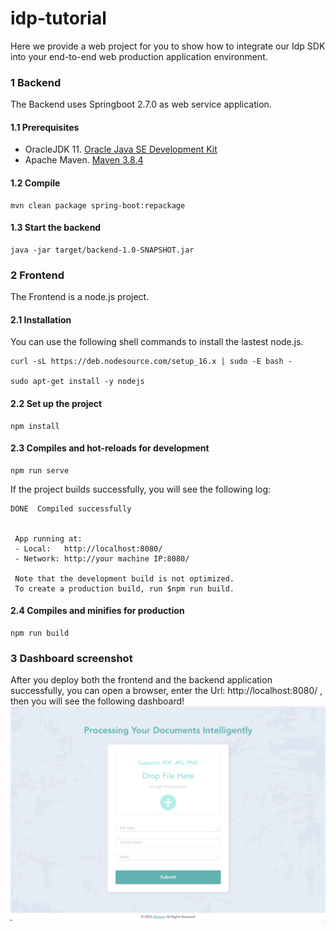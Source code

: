 # idp-tutorial
Here we provide a web project for you to show how to integrate our Idp SDK into your end-to-end web production application environment.
### 1 Backend
The Backend uses Springboot 2.7.0 as web service application.
#### 1.1  Prerequisites
* OracleJDK 11. [Oracle Java SE Development Kit](https://www.oracle.com/java/technologies/downloads/)
* Apache Maven. [Maven 3.8.4](http://archive.apache.org/dist/maven/maven-3/3.8.4/)

#### 1.2   Compile
``` shell
mvn clean package spring-boot:repackage
```

#### 1.3   Start the backend
``` shell
java -jar target/backend-1.0-SNAPSHOT.jar 
```
### 2 Frontend
The Frontend is a node.js project.
#### 2.1  Installation
You can use the following shell commands to install the lastest node.js.
``` shell
curl -sL https://deb.nodesource.com/setup_16.x | sudo -E bash -

sudo apt-get install -y nodejs

```
#### 2.2  Set up the project 
``` shell
npm install
```
#### 2.3 Compiles and hot-reloads for development
``` shell
npm run serve
```
If the project builds successfully, you will see the following log:
``` shell
DONE  Compiled successfully 


 App running at:
 - Local:   http://localhost:8080/ 
 - Network: http://your machine IP:8080/

 Note that the development build is not optimized.
 To create a production build, run $npm run build.

```
#### 2.4 Compiles and minifies for production
``` shell
npm run build
```
### 3 Dashboard screenshot
After you deploy both the frontend and the backend application successfully, you can open a browser, enter the Url: http://localhost:8080/ , then you will see the following dashboard!
![screenshot](./imgs/screenshot.png)
